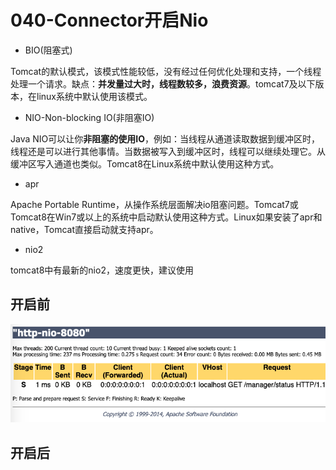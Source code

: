 # 040-Connector开启Nio

- BIO(阻塞式)

Tomcat的默认模式，该模式性能较低，没有经过任何优化处理和支持，一个线程处理一个请求。缺点：**并发量过大时，线程数较多，浪费资源**。tomcat7及以下版本，在linux系统中默认使用该模式。

- NIO-Non-blocking IO(非阻塞IO)

Java NIO可以让你**非阻塞的使用IO**，例如：当线程从通道读取数据到缓冲区时，线程还是可以进行其他事情。当数据被写入到缓冲区时，线程可以继续处理它。从缓冲区写入通道也类似。Tomcat8在Linux系统中默认使用这种方式。

- apr

Apache Portable Runtime，从操作系统层面解决io阻塞问题。Tomcat7或Tomcat8在Win7或以上的系统中启动默认使用这种方式。Linux如果安装了apr和native，Tomcat直接启动就支持apr。

- nio2

tomcat8中有最新的nio2，速度更快，建议使用



## 开启前

![image-20201031220843012](../../../assets/image-20201031220843012.png)

## 开启后